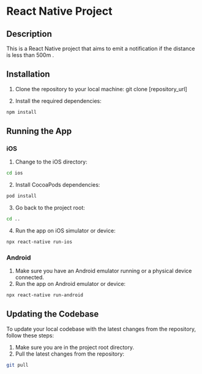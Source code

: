 # React Native Project

## Description
This is a React Native project that aims to emit a notification if the distance is less than 500m .

## Installation
1. Clone the repository to your local machine:
git clone [repository_url]

2. Install the required dependencies:
```bash
npm install
```


## Running the App
### iOS
1. Change to the iOS directory:
```bash
cd ios
```

2. Install CocoaPods dependencies:
```bash
pod install
```

3. Go back to the project root:
```bash
cd ..
```

4. Run the app on iOS simulator or device:
```bash
npx react-native run-ios
```


### Android
1. Make sure you have an Android emulator running or a physical device connected.
2. Run the app on Android emulator or device:
```bash
npx react-native run-android
```


## Updating the Codebase
To update your local codebase with the latest changes from the repository, follow these steps:

1. Make sure you are in the project root directory.
2. Pull the latest changes from the repository:
```bash
git pull
```
